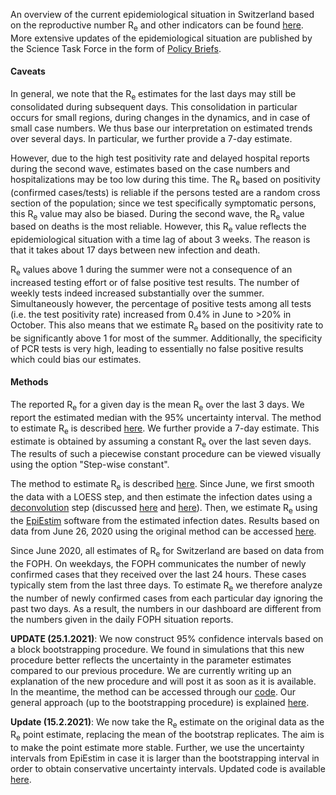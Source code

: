 An overview of the current epidemiological situation in Switzerland based on the reproductive number R<sub>e</sub> and other indicators can be found [here](https://sciencetaskforce.ch/en/news-english/). More extensive updates of the epidemiological situation are published by the Science Task Force in the form of [Policy Briefs](https://ncs-tf.ch/en/policy-briefs).

<h4>Caveats</h4>

In general, we note that the R<sub>e</sub> estimates for the last days may still be consolidated during subsequent days. This consolidation in particular occurs for small regions, during changes in the dynamics, and in case of small case numbers. We thus base our interpretation on estimated trends over several days. In particular, we further provide a 7-day estimate.

However, due to the high test positivity rate and delayed hospital reports during the second wave, estimates based on the case numbers and hospitalizations may be too low during this time. The R<sub>e</sub> based on positivity (confirmed cases/tests) is reliable if the persons tested are a random cross section of the population; since we test specifically symptomatic persons, this R<sub>e</sub> value may also be biased. During the second wave, the R<sub>e</sub> value based on deaths is the most reliable. However, this R<sub>e</sub> value reflects the epidemiological situation with a time lag of about 3 weeks. The reason is that it takes about 17 days between new infection and death.

R<sub>e</sub> values above 1 during the summer were not a consequence of an increased testing effort or of false positive test results. The number of weekly tests indeed increased substantially over the summer. Simultaneously however, the percentage of positive tests among all tests (i.e. the test positivity rate) increased from 0.4% in June to >20% in October. This also means that we estimate R<sub>e</sub> based on the positivity rate to be significantly above 1 for most of the summer. Additionally, the specificity of PCR tests is very high, leading to essentially no false positive results which could bias our estimates.

<h4>Methods</h4>

The reported R<sub>e</sub> for a given day is the mean R<sub>e</sub> over the last 3 days. We report the estimated median with the 95% uncertainty interval. The method to estimate R<sub>e</sub> is described [here](https://www.medrxiv.org/content/10.1101/2020.11.26.20239368v2.full-text). 
We further provide a 7-day estimate. This estimate is obtained by assuming a constant R<sub>e</sub> over the last seven days. The results of such a piecewise constant procedure can be viewed visually using the option "Step-wise constant".

The method to estimate R<sub>e</sub> is described [here](https://www.medrxiv.org/content/10.1101/2020.11.26.20239368v2.full-text). Since June, we first smooth the data with a LOESS step, and then estimate the infection dates using a [deconvolution](https://www.pnas.org/content/106/51/21825) step (discussed [here](https://smw.ch/article/doi/smw.2020.20307) and [here](https://journals.plos.org/ploscompbiol/article/comments?id=10.1371/journal.pcbi.1008409)). Then, we estimate R<sub>e</sub>  using the [EpiEstim](https://cran.r-project.org/web/packages/EpiEstim/index.html) software from the estimated infection dates. Results based on data from June 26, 2020 using the original method can be accessed [here](https://smw.ch/article/doi/smw.2020.20271).

Since June 2020, all estimates of R<sub>e</sub> for Switzerland are based on data from the FOPH. On weekdays, the FOPH communicates the number of newly confirmed cases that they received over the last 24 hours. These cases typically stem from the last three days. To estimate R<sub>e</sub> we therefore analyze the number of newly confirmed cases from each particular day ignoring the past two days. As a result, the numbers in our dashboard are different from the numbers given in the daily FOPH situation reports.

**UPDATE (25.1.2021)**: We now construct 95% confidence intervals based on a block bootstrapping procedure. We found in simulations that this new procedure better reflects the uncertainty in the parameter estimates compared to our previous procedure. We are currently writing up an explanation of the new procedure and will post it as soon as it is available. In the meantime, the method can be accessed through our [code](https://github.com/covid-19-Re/shiny-dailyRe). Our general approach (up to the bootstrapping procedure) is explained [here](https://www.medrxiv.org/content/10.1101/2020.11.26.20239368v2.full-text).

**Update (15.2.2021)**: We now take the R<sub>e</sub> estimate on the original data as the R<sub>e</sub> point estimate, replacing the mean of the bootstrap replicates. The aim is to make the point estimate more stable. 
Further, we use the uncertainty intervals from EpiEstim in case it is larger than the bootstrapping interval in order to obtain conservative uncertainty intervals.
Updated code is available [here](https://github.com/covid-19-Re/shiny-dailyRe).
